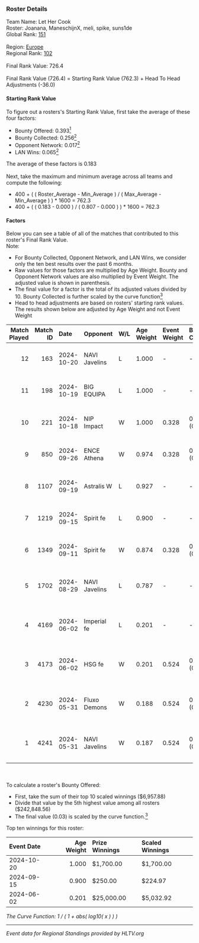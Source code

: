 ### Roster Details<br />
Team Name: Let Her Cook<br />
Roster: Joanana, ManeschijnX, meli, spike, suns1de<br />
Global Rank: [151](../../standings_global_2024_10_30.md)<br />
<br />
Region: [Europe]( ../../standings_europe_2024_10_30.md)<br />
Regional Rank: [102]( ../../standings_europe_2024_10_30.md)<br />
<br />
Final Rank Value:  726.4<br />
<br />
Final Rank Value (726.4) = Starting Rank Value (762.3) + Head To Head Adjustments (-36.0)<br />

#### Starting Rank Value<br />
To figure out a rosters's Starting Rank Value, first take the average of these four factors:<br />
- Bounty Offered: 0.393[<sup>1</sup>](#table2)
- Bounty Collected: 0.256[<sup>2</sup>](#table1)
- Opponent Network: 0.017[<sup>2</sup>](#table1)
- LAN Wins: 0.065[<sup>2</sup>](#table1)

The average of these factors is 0.183<br />
<br />
Next, take the maximum and minimum average across all teams and compute the following:<br />
- 400 + ( ( Roster_Average - Min_Average ) / ( Max_Average - Min_Average ) ) * 1600 = 762.3
- 400 + ( ( 0.183 - 0.000 ) / ( 0.807 - 0.000 ) ) * 1600 = 762.3


#### Factors<br />
Below you can see a table of all of the matches that contributed to this roster's Final Rank Value.<br />
Note:<br />

- For Bounty Collected, Opponent Network, and LAN Wins, we consider only the ten best results over the past 6 months.
- Raw values for those factors are multiplied by Age Weight. Bounty and Opponent Network values are also multiplied by Event Weight. The adjusted value is shown in parenthesis.
- The final value for a factor is the total of its adjusted values divided by 10. Bounty Collected is further scaled by the curve function[<sup>3</sup>](#curveFunction)
- Head to head adjustments are based on rosters' starting rank values. The results shown below are adjusted by Age Weight and not Event Weight
<span id="table1"></span><br />


| Match Played | Match ID | Date       | Opponent      | W/L | Age Weight | Event Weight | Bounty Collected | Opponent Network | LAN Wins  | H2H Adj. | Roster                                     |
| -: | -: | :- | :- | :- | :- | :- | :- | :- | :- | -: | :- |
|           12 |      163 | 2024-10-20 | NAVI Javelins | L   | 1.000      | -            | -                | -                | -         |   -12.47 | Joanana, ManeschijnX, meli, spike, suns1de |
|           11 |      198 | 2024-10-19 | BIG EQUIPA    | L   | 1.000      | -            | -                | -                | -         |   -17.45 | Joanana, ManeschijnX, meli, spike, suns1de |
|           10 |      221 | 2024-10-18 | NIP Impact    | W   | 1.000      | 0.328        | 0.003 (0.001)    | 0.182 (0.060)    | 0 (0.000) |    15.14 | Hikomi, Joanana, ManeschijnX, meli, spike  |
|            9 |      850 | 2024-09-26 | ENCE Athena   | W   | 0.974      | 0.328        | 0.004 (0.001)    | 0.023 (0.007)    | 0 (0.000) |     9.45 | Hikomi, Joanana, ManeschijnX, meli, spike  |
|            8 |     1107 | 2024-09-19 | Astralis W    | L   | 0.927      | -            | -                | -                | -         |   -17.55 | Hikomi, Joanana, ManeschijnX, meli, spike  |
|            7 |     1219 | 2024-09-15 | Spirit fe     | L   | 0.900      | -            | -                | -                | -         |   -17.38 | Hikomi, Joanana, ManeschijnX, meli, spike  |
|            6 |     1349 | 2024-09-11 | Spirit fe     | W   | 0.874      | 0.328        | 0.014 (0.004)    | 0.166 (0.048)    | 0 (0.000) |    10.93 | Hikomi, Joanana, ManeschijnX, meli, spike  |
|            5 |     1702 | 2024-08-29 | NAVI Javelins | L   | 0.787      | -            | -                | -                | -         |   -12.53 | aiveri, Hikomi, Joanana, ManeschijnX, meli |
|            4 |     4169 | 2024-06-02 | Imperial fe   | L   | 0.201      | -            | -                | -                | -         |    -2.71 | ASTRA, Joanana, ManeschijnX, meli, RacheLL |
|            3 |     4173 | 2024-06-02 | HSG fe        | W   | 0.201      | 0.524        | 0.020 (0.002)    | 0.103 (0.011)    | 1 (0.201) |     2.84 | ASTRA, Joanana, ManeschijnX, meli, RacheLL |
|            2 |     4230 | 2024-05-31 | Fluxo Demons  | W   | 0.188      | 0.524        | 0.021 (0.002)    | 0.201 (0.020)    | 1 (0.188) |     2.87 | ASTRA, Joanana, ManeschijnX, meli, RacheLL |
|            1 |     4241 | 2024-05-31 | NAVI Javelins | W   | 0.187      | 0.524        | 0.018 (0.002)    | 0.207 (0.020)    | 1 (0.187) |     2.91 | ASTRA, Joanana, ManeschijnX, meli, RacheLL |

<br />
<span id="table2"></span><br />
To calculate a roster's Bounty Offered:<br />

- First, take the sum of their top 10 scaled winnings ($6,957.88)
- Divide that value by the 5th highest value among all rosters ($242,848.56)
- The final value (0.03) is scaled by the curve function.[<sup>3</sup>](#curveFunction)

Top ten winnings for this roster:<br />

| Event Date | Age Weight | Prize Winnings | Scaled Winnings |
| :- | -: | :- | :- |
| 2024-10-20 |      1.000 | $1,700.00      | $1,700.00       |
| 2024-09-15 |      0.900 | $250.00        | $224.97         |
| 2024-06-02 |      0.201 | $25,000.00     | $5,032.92       |


<span id="curveFunction"></span>_The Curve Function: 1 / ( 1 + abs( log10( x ) ) )_<br />

---
_Event data for Regional Standings provided by HLTV.org_<br />
